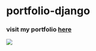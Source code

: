 # portfolio-django
<h3>
visit my portfolio <a href="https://riahirami.up.railway.app" target="_blank" > here </a> </h3>

<img src="https://i.postimg.cc/YCnb6wgS/django-portfolio.png" />

